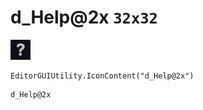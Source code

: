 # d_Help@2x `32x32`
<img src="/img/d_Help@2x.png" width=32 height=32>

``` CSharp
EditorGUIUtility.IconContent("d_Help@2x")
```
```
d_Help@2x
```
